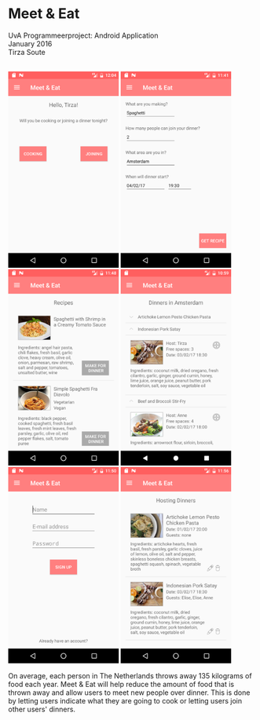# Meet & Eat
UvA Programmeerproject: Android Application<br>
January 2016<br>
Tirza Soute<br><br>

<img src="/doc/homeScreenshot.png" height="400">
<img src="/doc/cookingScreenshot.png" height="400">
<img src="/doc/recipeResultScreenshot.png" height="400">
<img src="/doc/searchScreenshot.png" height="400">
<img src="/doc/signUpScreenshot.png" height="400">
<img src="/doc/hostingScreenshot.png" height="400">
<!--<img src="/doc/navDrawerScreenshot.png" height="400"></-->

On average, each person in The Netherlands throws away 135 kilograms of food each year. Meet & Eat will help reduce the amount of food that is thrown away and allow users to meet new people over dinner. This is done by letting users indicate what they are going to cook or letting users join other users' dinners.
